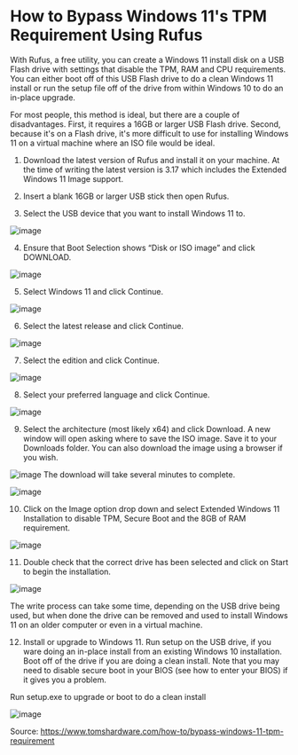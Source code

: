 # How to Bypass Windows 11's TPM Requirement Using Rufus

With Rufus, a free utility, you can create a Windows 11 install disk on a USB Flash drive with settings that disable the TPM, RAM and CPU requirements. You can either boot off of this USB Flash drive to do a clean Windows 11 install or run the setup file off of the drive from within Windows 10 to do an in-place upgrade.

For most people, this method is ideal, but there are a couple of disadvantages. First, it requires a 16GB or larger USB Flash drive. Second, because it's on a Flash drive, it's more difficult to use for installing Windows 11 on a virtual machine where an ISO file would be ideal.

1. Download the latest version of Rufus and install it on your machine. At the time of writing the latest version is 3.17 which includes the Extended Windows 11 Image support.

2. Insert a blank 16GB or larger USB stick then open Rufus.

3. Select the USB device that you want to install Windows 11 to.

![image](https://user-images.githubusercontent.com/24641464/163526423-c646ffd9-38a5-4e54-b70a-db592566aa49.png)

4. Ensure that Boot Selection shows “Disk or ISO image” and click DOWNLOAD.

![image](https://user-images.githubusercontent.com/24641464/163526472-5274a68e-3ac2-4830-929e-9043cbe008f7.png)

5. Select Windows 11 and click Continue.

![image](https://user-images.githubusercontent.com/24641464/163526481-2850e37f-f067-4952-baca-5a092cc6ceab.png)

6. Select the latest release and click Continue.

![image](https://user-images.githubusercontent.com/24641464/163526491-9e053ff6-2a8b-4fa6-a911-f5bc86e625a6.png)

7. Select the edition and click Continue.

![image](https://user-images.githubusercontent.com/24641464/163526515-669aea28-d23f-46d2-bef9-e28ecc1d39be.png)

8. Select your preferred language and click Continue.

![image](https://user-images.githubusercontent.com/24641464/163526524-ecf2a03b-3d61-4fb9-95b9-fbbd26bcc210.png)

9. Select the architecture (most likely x64) and click Download. A new window will open asking where to save the ISO image. Save it to your Downloads folder. You can also download the image using a browser if you wish.

![image](https://user-images.githubusercontent.com/24641464/163526549-ce9a3a65-e4a5-4bbf-b3d0-6bcc0858e066.png)
The download will take several minutes to complete.

![image](https://user-images.githubusercontent.com/24641464/163526565-12d28686-9a77-4e50-a2eb-5504aa3f7a21.png)

10. Click on the Image option drop down and select Extended Windows 11 Installation to disable TPM, Secure Boot and the 8GB of RAM requirement.

![image](https://user-images.githubusercontent.com/24641464/163526579-df8f7dcc-e2d6-4efa-a536-715d2ff5f566.png)

11. Double check that the correct drive has been selected and click on Start to begin the installation.

![image](https://user-images.githubusercontent.com/24641464/163526594-23b2faa1-6d8a-4867-9a50-8d8a3d12bb4c.png)



The write process can take some time, depending on the USB drive being used, but when done the drive can be removed and used to install Windows 11 on an older computer or even in a virtual machine. 

12. Install or upgrade to Windows 11. Run setup on the USB drive, if you ware doing an in-place install from an existing Windows 10 installation.  Boot off of the drive if you are doing a clean install. Note that you may need to disable secure boot in your BIOS (see how to enter your BIOS) if it gives you a problem.

Run setup.exe to upgrade or boot to do a clean install

![image](https://user-images.githubusercontent.com/24641464/163526617-950d4eb0-cc64-4b61-bc29-a7d84d9d36c8.png)


Source: https://www.tomshardware.com/how-to/bypass-windows-11-tpm-requirement

